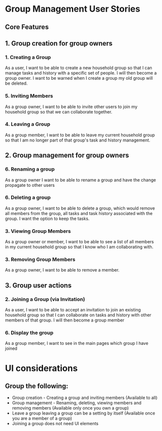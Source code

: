 # Group Management User Stories

## Core Features


## 1. Group creation for group owners

### 1. Creating a Group
As a user, I want to be able to create a new household group so that I can manage tasks and history with a specific set of people. I will then become a group owner. I want to be warned when I create a group my old group will be deleted.

### 5. Inviting Members
As a group owner, I want to be able to invite other users to join my household group so that we can collaborate together.

### 4. Leaving a Group
As a group member, I want to be able to leave my current household group so that I am no longer part of that group's task and history management.

## 2. Group management for group owners

### 6. Renaming a group
As a group owner I want to be able to rename a group and have the change propagate to other users

### 6. Deleting a group
As a group owner, I want to be able to delete a group, which would remove all members from the group, all tasks and task history associated with the group. I want the option to keep the tasks.

### 3. Viewing Group Members
As a group owner or member, I want to be able to see a list of all members in my current household group so that I know who I am collaborating with.

### 3. Removing Group Members
As a group owner, I want to be able to remove a member.

## 3. Group user actions

### 2. Joining a Group (via Invitation)
As a user, I want to be able to accept an invitation to join an existing household group so that I can collaborate on tasks and history with other members of that group. I will then become a group member



### 6. Display the group
As a group member, I want to see in the main pages which group I have joined


# UI considerations

## Group the following:
* Group creation - Creating a group and inviting members (Available to all)
* Group management - Renaming, deleting, viewing members and removing members (Available only once you own a group)
* Leave a group leaving a group can be a setting by itself (Available once you are a member of a group)
* Joining a group does not need UI elements

